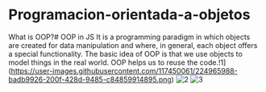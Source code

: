 ﻿# Programacion-orientada-a-objetos
What is OOP?#
OOP in JS
It is a programming paradigm in which objects are created for data manipulation and where, in general, each object offers a special functionality.
The basic idea of ​​OOP is that we use objects to model things in the real world.
OOP helps us to reuse the code.!1](https://user-images.githubusercontent.com/117450061/224965988-badb9926-200f-428d-9485-c84859914895.png)
![2](https://user-images.githubusercontent.com/117450061/224966092-4a1c4045-5f4a-4569-9125-35f84d442529.png)
![3](https://user-images.githubusercontent.com/117450061/224966179-accae8d6-ed86-453f-a073-7355f0246c68.png)

